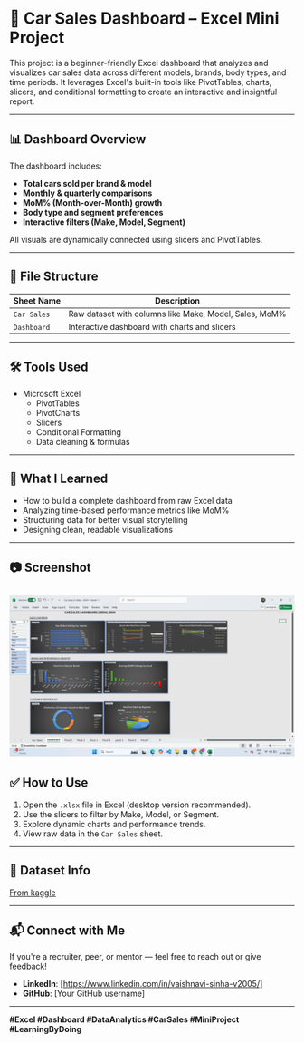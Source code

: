 # 🚗 Car Sales Dashboard – Excel Mini Project

This project is a beginner-friendly Excel dashboard that analyzes and visualizes car sales data across different models, brands, body types, and time periods. It leverages Excel's built-in tools like PivotTables, charts, slicers, and conditional formatting to create an interactive and insightful report.

---

## 📊 Dashboard Overview

The dashboard includes:
- **Total cars sold per brand & model**
- **Monthly & quarterly comparisons**
- **MoM% (Month-over-Month) growth**
- **Body type and segment preferences**
- **Interactive filters (Make, Model, Segment)**

All visuals are dynamically connected using slicers and PivotTables.

---

## 📁 File Structure

| Sheet Name     | Description                                  |
|----------------|----------------------------------------------|
| `Car Sales`     | Raw dataset with columns like Make, Model, Sales, MoM% |
| `Dashboard`     | Interactive dashboard with charts and slicers |

---

## 🛠️ Tools Used

- Microsoft Excel
  - PivotTables
  - PivotCharts
  - Slicers
  - Conditional Formatting
  - Data cleaning & formulas

---

## 🧠 What I Learned

- How to build a complete dashboard from raw Excel data
- Analyzing time-based performance metrics like MoM%
- Structuring data for better visual storytelling
- Designing clean, readable visualizations

---

## 📷 Screenshot

![Dashboard Screenshot](car-sales-dashboard.png)
---

## ✅ How to Use

1. Open the `.xlsx` file in Excel (desktop version recommended).
2. Use the slicers to filter by Make, Model, or Segment.
3. Explore dynamic charts and performance trends.
4. View raw data in the `Car Sales` sheet.

---

## 📎 Dataset Info

[From kaggle](https://www.kaggle.com/datasets/sourd810/car-sales-india-2024)

---

## 📬 Connect with Me

If you're a recruiter, peer, or mentor — feel free to reach out or give feedback!

- **LinkedIn**: [https://www.linkedin.com/in/vaishnavi-sinha-v2005/]
- **GitHub**: [Your GitHub username]

---

**#Excel #Dashboard #DataAnalytics #CarSales #MiniProject #LearningByDoing**

